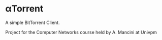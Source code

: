 # αTorrent
A simple BitTorrent Client.

Project for the Computer Networks course held by A. Mancini at Univpm
